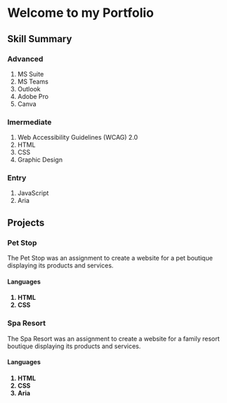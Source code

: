 <h1>Welcome to my Portfolio</h1>
  
<h2> Skill Summary </h2>
  
<h3> Advanced </h3>
  <ol> <li> MS Suite </li> 
  <li> MS Teams </li> 
  <li> Outlook </li>
  <li> Adobe Pro </li> 
  <li> Canva </li> </ol>

<h3>Imermediate</h3>
  <ol><li>Web Accessibility Guidelines (WCAG) 2.0 </li>
    <li>HTML</li>
    <li>CSS</li>
    <li>Graphic Design</li></ol>
    
  <h3> Entry </h3>
    <ol><li> JavaScript</li> 
    <li>Aria</li> </ol>
   
<h2> Projects </h2>
  
<h3> Pet Stop </h3>
    
<p> The Pet Stop was an assignment to create a website for a pet boutique displaying its products and services.</p>

<h4> Languages<h4>
  <ol><li> HTML</li> 
  <li> CSS </li> </ol>
  
<h3> Spa Resort </h3>
  <p> The Spa Resort was an assignment to create a website for a family resort boutique displaying its products and services.</p>
  
<h4> Languages<h4>
  <ol><li> HTML</li> 
  <li> CSS </li>
  <li> Aria </li></ol>
